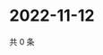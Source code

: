 # 2022-11-12

共 0 条

<!-- BEGIN WEIBO -->
<!-- 最后更新时间 Sat Nov 12 2022 19:00:54 GMT+0800 (China Standard Time) -->

<!-- END WEIBO -->
